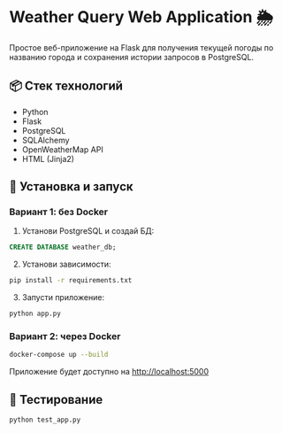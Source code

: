 # Weather Query Web Application 🌦️

Простое веб-приложение на Flask для получения текущей погоды по названию города и сохранения истории запросов в PostgreSQL.

## 📦 Стек технологий

- Python
- Flask
- PostgreSQL
- SQLAlchemy
- OpenWeatherMap API
- HTML (Jinja2)

## 🚀 Установка и запуск

### Вариант 1: без Docker

1. Установи PostgreSQL и создай БД:
```sql
CREATE DATABASE weather_db;
```

2. Установи зависимости:
```bash
pip install -r requirements.txt
```

3. Запусти приложение:
```bash
python app.py
```

### Вариант 2: через Docker

```bash
docker-compose up --build
```

Приложение будет доступно на [http://localhost:5000](http://localhost:5000)

## 🧪 Тестирование

```bash
python test_app.py
```

